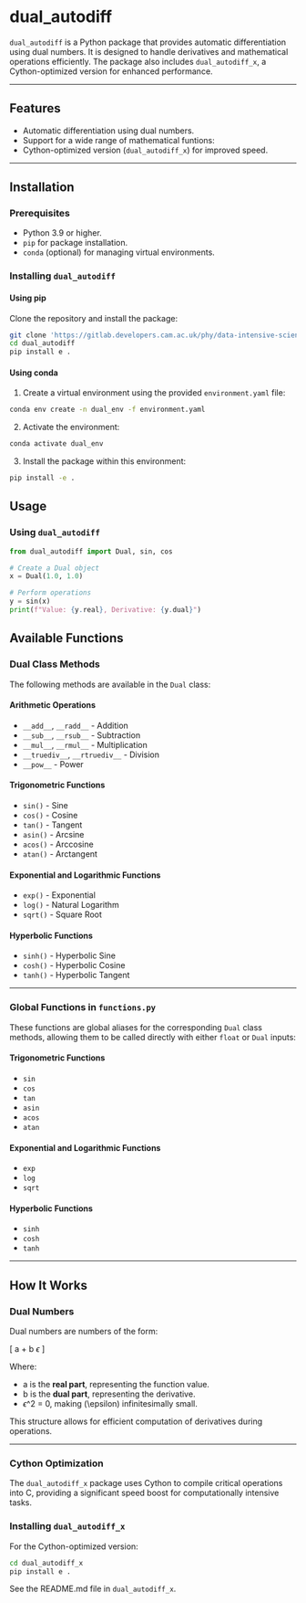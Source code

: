 # dual_autodiff

`dual_autodiff` is a Python package that provides automatic differentiation using dual numbers. It is designed to handle derivatives and mathematical operations efficiently. The package also includes `dual_autodiff_x`, a Cython-optimized version for enhanced performance.

---

## Features

- Automatic differentiation using dual numbers.
- Support for a wide range of mathematical funtions:
- Cython-optimized version (`dual_autodiff_x`) for improved speed.

---

## Installation

### Prerequisites
- Python 3.9 or higher.
- `pip` for package installation.
- `conda` (optional) for managing virtual environments.

### Installing `dual_autodiff`
#### Using pip
Clone the repository and install the package:

```bash
git clone 'https://gitlab.developers.cam.ac.uk/phy/data-intensive-science-mphil/assessments/c1_coursework1/rsr45.git'
cd dual_autodiff
pip install e .
```

#### Using conda
1. Create a virtual environment using the provided `environment.yaml` file:
```bash
conda env create -n dual_env -f environment.yaml
```
2. Activate the environment:
```bash
conda activate dual_env
```
3. Install the package within this environment:
```bash
pip install -e .
```


## Usage
### Using `dual_autodiff`

```python
from dual_autodiff import Dual, sin, cos

# Create a Dual object
x = Dual(1.0, 1.0)  

# Perform operations
y = sin(x)
print(f"Value: {y.real}, Derivative: {y.dual}")
```

## Available Functions

### **Dual Class Methods**
The following methods are available in the `Dual` class:

#### **Arithmetic Operations**
- `__add__`, `__radd__` - Addition
- `__sub__`, `__rsub__` - Subtraction
- `__mul__`, `__rmul__` - Multiplication
- `__truediv__`, `__rtruediv__` - Division
- `__pow__` - Power

#### **Trigonometric Functions**
- `sin()` - Sine
- `cos()` - Cosine
- `tan()` - Tangent
- `asin()` - Arcsine
- `acos()` - Arccosine
- `atan()` - Arctangent

#### **Exponential and Logarithmic Functions**
- `exp()` - Exponential
- `log()` - Natural Logarithm
- `sqrt()` - Square Root

#### **Hyperbolic Functions**
- `sinh()` - Hyperbolic Sine
- `cosh()` - Hyperbolic Cosine
- `tanh()` - Hyperbolic Tangent

---

### **Global Functions in `functions.py`**
These functions are global aliases for the corresponding `Dual` class methods, allowing them to be called directly with either `float` or `Dual` inputs:

#### **Trigonometric Functions**
- `sin`
- `cos`
- `tan`
- `asin`
- `acos`
- `atan`

#### **Exponential and Logarithmic Functions**
- `exp`
- `log`
- `sqrt`

#### **Hyperbolic Functions**
- `sinh`
- `cosh`
- `tanh`

---

## How It Works

### Dual Numbers
Dual numbers are numbers of the form:

\[
a + b $\epsilon$
\]

Where:
- a is the **real part**, representing the function value.
- b is the **dual part**, representing the derivative.
- $\epsilon$^2 = 0\, making \(\epsilon\) infinitesimally small.

This structure allows for efficient computation of derivatives during operations.

---
### Cython Optimization

The `dual_autodiff_x` package uses Cython to compile critical operations into C, providing a significant speed boost for computationally intensive tasks.

### Installing `dual_autodiff_x`
For the Cython-optimized version:

```bash
cd dual_autodiff_x
pip install e .
```



See the README.md file in `dual_autodiff_x`.




